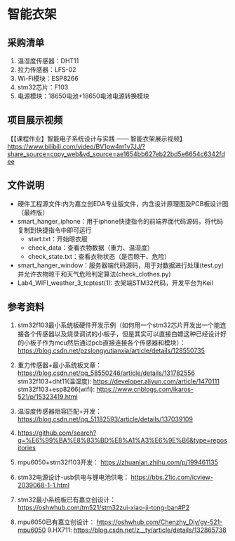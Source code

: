 #  智能衣架

## 采购清单

1. 温湿度传感器：DHT11
2. 拉力传感器：LFS-02
3. Wi-Fi模块：ESP8266
4. stm32芯片：F103
5. 电源模块：18650电池+18650电池电源转换模块

## 项目展示视频
【【课程作业】智能电子系统设计与实践 —— 智能衣架展示视频】 https://www.bilibili.com/video/BV1pw4m1v7JJ/?share_source=copy_web&vd_source=ae1654bb627eb22bd5e6654c6342fdee

## 文件说明
- 硬件工程源文件:内为嘉立创EDA专业版文件，内含设计原理图及PCB板设计图（最终版）
- smart_hanger_iphone：用于iphone快捷指令的前端界面代码源码，将代码复制到快捷指令中即可运行
  - start.txt：开始晾衣服
  - check_data：查看衣物数据（重力、温湿度） 
  - check_state.txt：查看衣物状态（是否晾干、危险）
- smart_hanger_window：服务器端代码源码，用于对数据进行处理(test.py)并允许衣物晾干和天气危险判定算法(check_clothes.py)
- Lab4_WIFI_weather_3_tcptest(1): 衣架端STM32代码，开发平台为Keil

## 参考资料

1. stm32f103最小系统板硬件开发示例（如何用一个stm32芯片开发出一个能连接各个传感器以及烧录调试的小板子，但是其实可以直接白嫖这种已经设计好的小板子作为mcu然后通过pcb直接连接各个传感器和模块）： https://blog.csdn.net/pzslongyutianxia/article/details/128550735
2. 重力传感器+最小系统板文章： https://blog.csdn.net/qq_58550246/article/details/131782556 stm32f103+dht11(温湿度): https://developer.aliyun.com/article/1470111 stm32f103+esp8266(wifi): https://www.cnblogs.com/ikaros-521/p/15323419.html
3. 温湿度传感器阻容匹配+开发： https://blog.csdn.net/qq_51182593/article/details/137039109

4. https://github.com/search?q=%E6%99%BA%E8%83%BD%E8%A1%A3%E6%9E%B6&type=repositories
5. mpu6050+stm32f103开发： https://zhuanlan.zhihu.com/p/199461135
6. stm32电源设计-usb供电与锂电池供电： https://bbs.21ic.com/icview-2039068-1-1.html
7. stm32最小系统板已有嘉立创设计： https://oshwhub.com/tm521/stm32zui-xiao-ji-tong-ban#P2
8. mpu6050已有嘉立创设计： https://oshwhub.com/Chenzhy_Diy/gy-521-mpu6050
9.HX711: https://blog.csdn.net/z__ty/article/details/132865738
